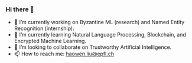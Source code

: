 ### Hi there 👋

- 🔭 I’m currently working on Byzantine ML (research) and Named Entity Recognition (internship).
- 🌱 I’m currently learning Natural Language Processing, Blockchain, and Encrypted Machine Learning.
- 👯 I’m looking to collaborate on Trustworthy Artificial Intelligence.
- 📫 How to reach me: haowen.liu@epfl.ch

<!--
**MekAkUActOR/MekAkUActOR** is a ✨ _special_ ✨ repository because its `README.md` (this file) appears on your GitHub profile.

Here are some ideas to get you started:

- 🔭 I’m currently working on ...
- 🌱 I’m currently learning ...
- 👯 I’m looking to collaborate on ...
- 🤔 I’m looking for help with ...
- 💬 Ask me about ...
- 📫 How to reach me: ...
- 😄 Pronouns: ...
- ⚡ Fun fact: 
-->
